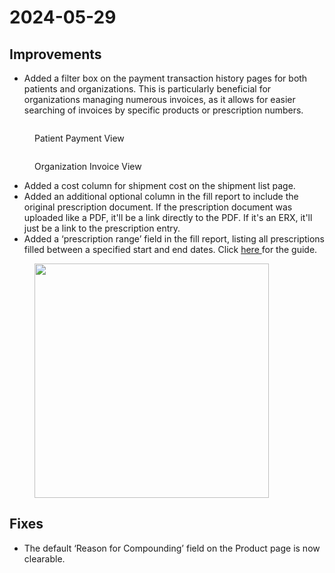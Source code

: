 # 2024-05-29

## Improvements

* Added a filter box on the payment transaction history pages for both patients and organizations. This is particularly beneficial for organizations managing numerous invoices, as it allows for easier searching of invoices by specific products or prescription numbers.

<figure><img src="https://lh7-us.googleusercontent.com/JSCda8wkEBAJn2wQG14iVKDvK9pOG5huwSa-1fDIwA7dxYI-o9bkcsPZDrIyEkCuPTztz5p6upkdbqka3jZcKLpYpJeT2ngOououBqOjr4asfce7kCIlyh8rNTD7LuBt5Xnby1SG3wpl9HPsw_SZ2g" alt=""><figcaption><p>Patient Payment View</p></figcaption></figure>

<figure><img src="https://lh7-us.googleusercontent.com/m21KQcCNdTCzSwUp0XRj59P0tNsEXfsd1cmpeRC8CbegZHTCbfNg69bjFn1YQVqTbLYlmHAWn0H0fA5wEZAjIAXvfzcdNwxYUVvOPx4TrNXsyXLFV8z6HdEVCTJxrslM4wREuZnchH8TcdhOHv8fkg" alt=""><figcaption><p>Organization Invoice View</p></figcaption></figure>

* Added a cost column for shipment cost on the shipment list page.
* Added an additional optional column in the fill report to include the original prescription document. If the prescription document was uploaded like a PDF, it'll be a link directly to the PDF. If it's an ERX, it'll just be a link to the prescription entry.
* Added a ‘prescription range’ field in the fill report, listing all prescriptions filled between a specified start and end dates. Click [here ](https://drive.google.com/file/d/1Ddauzqg0qaWLDyp7xiL_cvCwE65oopG5/view?usp=sharing)for the guide.

<figure><img src="https://lh7-us.googleusercontent.com/GXdkVFze6_9bwgxsUaIdCK0mXGzWgw21hilgtJyw_cTM4kFyXmJTjh7d9wPAvWObimNeF12ClcufDGL0mI9VuxBqGQI9UXTYGAuyLnaoI315gYLSPLNeH_n551GtLFi-blWqjur68HMin4R-uDCCWQ" alt="" width="375"><figcaption></figcaption></figure>

## Fixes

* The default ‘Reason for Compounding’ field on the Product page is now clearable.
